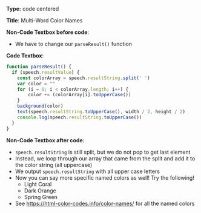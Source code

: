 **Type:** code centered

**Title**: Multi-Word Color Names

**Non-Code Textbox before code**: 

* We have to change our `parseResult()` function

**Code Textbox**: 

```javascript
function parseResult() {
  if (speech.resultValue) {
    const colorArray = speech.resultString.split(' ')  
    var color = ""
    for (i = 0; i < colorArray.length; i++) {
        color += (colorArray[i].toUpperCase())
    }
    background(color)
    text(speech.resultString.toUpperCase(), width / 2, height / 2)
    console.log(speech.resultString.toUpperCase())
  }
}
```

**Non-Code Textbox after code**: 

* `speech.resultString` is still split, but we do not pop to get last element
* Instead, we loop through our array that came from the split and add it to the color string (all uppercase)
* We output `speech.resultString` with all upper case letters
* Now you can say more specific named colors as well! Try the following!
  * Light Coral
  * Dark Orange
  * Spring Green
* See https://html-color-codes.info/color-names/ for all the named colors

